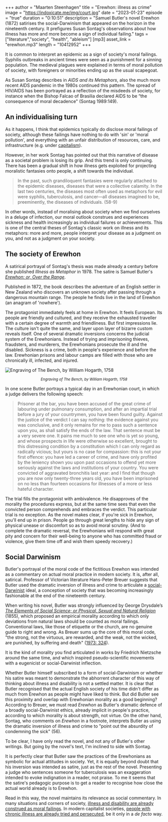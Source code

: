 +++
author = "Maarten Steenhagen"
title = "Erewhon: illness as crime"
image = "https://indoxicate.me/img/court.jpg"
date = "2023-01-23"
episode = "true"
duration = "0:10:51"
description = "Samuel Butler's novel Erewhon (1872) satirises the social-Darwinism that appeared on the horizon in the nineteenth century. It prefigures Susan Sontag's observations about how illness has more and more become a sign of individual failing."
tags = ["literature","society", "health", "ableism"]
[mp3]
    asset_link = "erewhon.mp3"
    length = "10412952"
+++

It is common to interpret an epidemic as a sign of society's moral failings. Syphilis outbreaks in ancient times were seen as a punishment for a sinning population. The medieval plagues were explained in terms of moral pollution of society, with foreigners or minorities ending up as the usual scapegoat. 

As Susan Sontag describes in _AIDS and its Metaphors_, also the much more recent AIDS pandemic in the 1980s continued this pattern. The spread of HIV/AIDS has been portrayed as a reflection of the misdeeds of society, for instance when the Bishop Falcao of Brasilia declared AIDS to be “the consequence of moral decadence" (Sontag 1989:149). 

## An individualising turn

As it happens, I think that epidemics typically do disclose moral failings of society, although these failings have nothing to do with 'sin' or 'moral pollution', and everything with an unfair distribution of resources, care, and infrastructure (e.g. under [capitalism](https://monthlyreview.org/2020/06/01/covid-19-and-catastrophe-capitalism/)). 

However, in her work Sontag has pointed out that this narrative of disease as a societal problem is losing its grip. And this trend is only continuing. There has been a gradual shift in how illness gets exploited for projecting moralistic fantasies onto people, a shift towards the individual. 

> In the past, such grandiloquent fantasies were regularly attached to the epidemic diseases, diseases that were a collective calamity. In the last two centuries, the diseases most often used as metaphors for evil were syphilis, tuberculosis, and cancer—all diseases imagined to be, preeminently, the diseases of individuals. (58-9)

In other words, instead of moralising about society when we find ourselves in a deluge of infection, our moral outlook construes and experiences sickness and health increasingly as individual failures or achievements. This is one of the central theses of Sontag's classic work on illness and its metaphors: more and more, people interpret your disease as a judgment on you, and not as a judgment on your society.

## The society of Erewhon

A satirical portrayal of Sontag's thesis was made already a century before she published _Illness as Metaphor_  in 1978. The satire is Samuel Butler's _[Erewhon: or, Over the Range](https://www.gutenberg.org/files/1906/1906-h/1906-h.htm)_. 

Published in 1872, the book describes the adventure of an English settler in New Zealand who discovers an unknown society after passing through a dangerous mountain range. The people he finds live in the land of Erewhon (an anagram of 'nowhere'). 

The protagonist immediately feels at home in Erewhon. It feels European. Its people are friendly and cultured, and they receive the exhausted traveller with a certain degree of warmth and friendliness. But first impressions lie. The culture isn't quite the same, and layer upon layer of bizarre custom reveals itself. One of several dramatic inversions concerns the judicial system of the Erewhonians. Instead of trying and imprisoning thieves, fraudsters, and murderers, the Erewhonians prosecute the ill and the disabled. Sickness is a crime, both in people's experience and before the law. Erewhonian prisons and labour camps are filled with those who are chronically ill, infected, and injured. 

![Engraving of The Bench, by William Hogarth, 1758](../img/court.jpg)
_<small><center>Engraving of The Bench, by William Hogarth, 1758</center></small>_

In one scene Butler portrays a typical day in an Erewhonian court, in which a judge delivers the following speech: 

>Prisoner at the bar, you have been accused of the great crime of labouring under pulmonary consumption, and after an impartial trial before a jury of your countrymen, you have been found guilty. Against the justice of the verdict I can say nothing: the evidence against you was conclusive, and it only remains for me to pass such a sentence upon you, as shall satisfy the ends of the law. That sentence must be a very severe one. It pains me much to see one who is yet so young, and whose prospects in life were otherwise so excellent, brought to this distressing condition by a constitution which I can only regard as radically vicious; but yours is no case for compassion: this is not your first offence: you have led a career of crime, and have only profited by the leniency shown you upon past occasions to offend yet more seriously against the laws and institutions of your country. You were convicted of aggravated bronchitis last year: and I find that though you are now only twenty-three years old, you have been imprisoned on no less than fourteen occasions for illnesses of a more or less hateful character.


The trial fills the protagonist with ambivalence. He disapproves of the morality the procedures express, but at the same time sees that even the convicted person comprehends and embraces the verdict. This particular trial is no exception. As the novel makes clear, if you're sick in Erewhon, you'll end up in prison. People go through great lengths to hide any sign of physical unease or discomfort so as to avoid moral scrutiny. (And to complete the dramatic reversal, the Erewhonians will respond with great pity and concern for their well-being to anyone who has committed fraud or violence, give them time off and wish them speedy recovery.)

## Social Darwinism 

Butler's portrayal of the moral code of the fictitious Erewhon was intended as a commentary on actual moral practice in modern society. It is, after all, satirical. Professor of Victorian literature Hans-Peter Breuer suggests that Butler used the dramatic inversion of illness and crime to articulate a [social-Darwinist](https://en.wikipedia.org/wiki/Social_Darwinism) ideal, a conception of society that was becoming increasingly fashionable at the end of the nineteenth century.

When writing his novel, Butler was strongly influenced by George Drysdale’s _[The Elements of Social Science; or Physical, Sexual and Natural Religion](https://wellcomecollection.org/works/r2pru8gj)_ (1855), which proposed an empirical morality according to which only deviations from natural laws should be counted as moral failings. Conventional laws, like those of etiquette or the church, are no genuine guide to right and wrong. As Breuer sums up the core of this moral code, "the strong, not the virtuous, are rewarded, and the weak, not the wicked, are punished, by suffering and death" ([1973: 324](https://www.jstor.org/stable/3826037)).  

It is the kind of morality you find articulated in works by Friedrich Nietzsche around the same time, and which inspired pseudo-scientific movements with a eugenicist or social-Darwinist inflection.

Whether Butler himself subscribed to a form of social-Darwinism or whether his satire was meant to demonstrate the abhorrent character of this way of thinking about illness and disability is not a settled matter. It is clear that Butler recognised that the actual English society of his time didn't differ as much from Erewhon as people might have liked to think. But did Butler see this proximity and overlap with Erewhonian morality as a good beginning? According to Breuer, we must read _Erewhon_ as Butler's dramatic defence of a broadly social-Darwinist ethics, already implicit in people's practice, according to which morality is about strength, not virtue. On the other hand, Sontag, who comments on _Erewhon_ in a footnote, interprets Butler as using the dramatic inversion of illness and crime to "point out the absurdity of condemning the sick" (56).

To be clear, I have only read the novel, and not any of Butler's other writings. But going by the novel's text, I'm inclined to side with Sontag. 

It is perfectly clear that Butler saw the practices of the Erewhonians as symbolic for actual attitudes in society. Yet, it is equally beyond doubt that his inversion was intended as satire, just as the rest of the novel. Presenting a judge who sentences someone for tuberculosis was an exaggeration intended to evoke indignation in a reader, not praise. To me it seems that the satire's pedagogic purpose is to get a reader to recognise how close the actual world already is to Erewhon. 

Read in this way, the novel maintains its relevance as social commentary. In many situations and corners of society, [illness and disability are already construed as moral failings](../social-narcissism). In modern capitalist societies, [people with chronic illness are already tried and persecuted](../health-communism), be it only in a _de facto_ way. 
